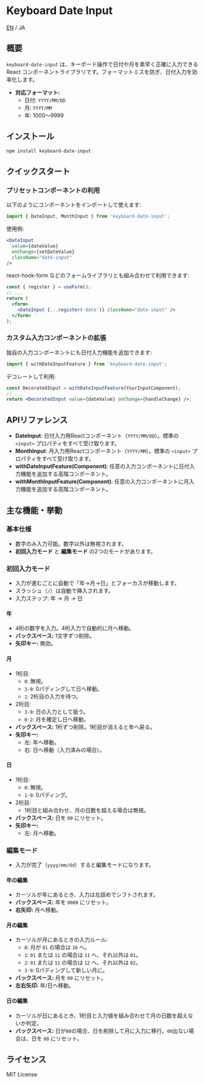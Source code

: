 # Keyboard Date Input

[EN](./README.md) / JA

## 概要
`keyboard-date-input` は、キーボード操作で日付や月を素早く正確に入力できる React コンポーネントライブラリです。フォーマットミスを防ぎ、日付入力を効率化します。

- **対応フォーマット:**
  - 日付: `YYYY/MM/DD`
  - 月: `YYYY/MM`
  - 年: 1000〜9999

## インストール
```bash
npm install keyboard-date-input
```

## クイックスタート

### プリセットコンポーネントの利用
以下のようにコンポーネントをインポートして使えます:
```javascript
import { DateInput, MonthInput } from 'keyboard-date-input';
```
使用例:
```jsx
<DateInput
  value={dateValue}
  onChange={setDateValue}
  className="date-input"
/>
```

react-hook-form などのフォームライブラリとも組み合わせて利用できます:
```jsx
const { register } = useForm();
// ...
return (
  <form>
    <DateInput {...register('date')} className="date-input" />
  </form>
);
```

### カスタム入力コンポーネントの拡張
独自の入力コンポーネントにも日付入力機能を追加できます:
```javascript
import { withDateInputFeature } from 'keyboard-date-input';
```
デコレートして利用:
```jsx
const DecoratedInput = withDateInputFeature(YourInputComponent);
// ...
return <DecoratedInput value={dateValue} onChange={handleChange} />;
```

## APIリファレンス
- **DateInput**: 日付入力用Reactコンポーネント（`YYYY/MM/DD`）。標準の `<input>` プロパティをすべて受け取ります。
- **MonthInput**: 月入力用Reactコンポーネント（`YYYY/MM`）。標準の `<input>` プロパティをすべて受け取ります。
- **withDateInputFeature(Component)**: 任意の入力コンポーネントに日付入力機能を追加する高階コンポーネント。
- **withMonthInputFeature(Component)**: 任意の入力コンポーネントに月入力機能を追加する高階コンポーネント。

## 主な機能・挙動

### 基本仕様
- 数字のみ入力可能。数字以外は無視されます。
- **初回入力モード** と **編集モード** の2つのモードがあります。

### 初回入力モード
- 入力が進むごとに自動で「年→月→日」とフォーカスが移動します。
- スラッシュ（`/`）は自動で挿入されます。
- 入力ステップ: 年 → 月 → 日

#### 年
- 4桁の数字を入力。4桁入力で自動的に月へ移動。
- **バックスペース:** 1文字ずつ削除。
- **矢印キー:** 無効。

#### 月
- 1桁目:
  - `0`: 無視。
  - `3-9`: 0パディングして日へ移動。
  - `1`: 2桁目の入力を待つ。
- 2桁目:
  - `3-9`: 日の入力として扱う。
  - `0-2`: 月を確定し日へ移動。
- **バックスペース:** 1桁ずつ削除。1桁目が消えると年へ戻る。
- **矢印キー:**
  - 左: 年へ移動。
  - 右: 日へ移動（入力済みの場合）。

#### 日
- 1桁目:
  - `0`: 無視。
  - `1-9`: 0パディング。
- 2桁目:
  - 1桁目と組み合わせ、月の日数を超える場合は無視。
- **バックスペース:** 日を `00` にリセット。
- **矢印キー:**
  - 左: 月へ移動。

### 編集モード
- 入力が完了（`yyyy/mm/dd`）すると編集モードになります。

#### 年の編集
- カーソルが年にあるとき、入力は左詰めでシフトされます。
- **バックスペース:** 年を `0000` にリセット。
- **右矢印:** 月へ移動。

#### 月の編集
- カーソルが月にあるときの入力ルール:
  - `0`: 月が `01` の場合は `10` へ。
  - `1`: `01` または `11` の場合は `11` へ、それ以外は `01`。
  - `2`: `01` または `11` の場合は `12` へ、それ以外は `02`。
  - `3-9`: 0パディングして新しい月に。
- **バックスペース:** 月を `00` にリセット。
- **左右矢印:** 年/日へ移動。

#### 日の編集
- カーソルが日にあるとき、1桁目と入力値を組み合わせて月の日数を超えないか判定。
- **バックスペース:** 日が`00`の場合、日を削除して月に入力に移行。`00`出ない場合は、日を `00` にリセット。

## ライセンス
MIT License
